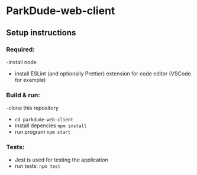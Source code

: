 # ParkDude-web-client

## Setup instructions

### Required:
-install node
- install ESLint (and optionally Prettier) extension for code editor (VSCode for example)

### Build & run:
  -clone this repository
  - ```cd parkdude-web-client```
  - install depencies ```npm install```
  - run program  ```npm start```
  
  ### Tests:
- Jest is used for testing the application
- run tests: ```npm test```
